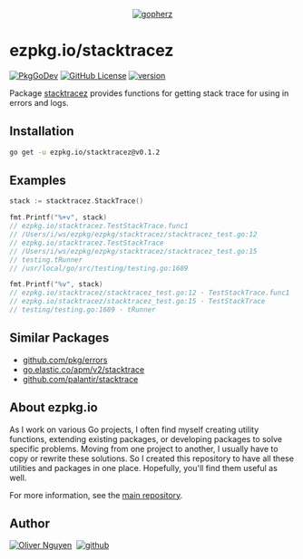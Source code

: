 <div align="center">

[![gopherz](https://ezpkg.io/_/gopherz.svg)](https://ezpkg.io)

</div>

# ezpkg.io/stacktracez

[![PkgGoDev](https://pkg.go.dev/badge/ezpkg.io/stacktracez)](https://pkg.go.dev/ezpkg.io/stacktracez)
[![GitHub License](https://img.shields.io/github/license/ezpkg/stacktracez)](https://github.com/ezpkg/stacktracez/tree/main/LICENSE)
[![version](https://img.shields.io/github/v/tag/ezpkg/stacktracez?label=version)](https://pkg.go.dev/ezpkg.io/stacktracez?tab=versions)

Package [stacktracez](https://pkg.go.dev/ezpkg.io/stacktracez) provides functions for getting stack trace for using in errors and logs.

## Installation

```sh
go get -u ezpkg.io/stacktracez@v0.1.2
```

## Examples

```go
stack := stacktracez.StackTrace()

fmt.Printf("%+v", stack)
// ezpkg.io/stacktracez.TestStackTrace.func1
// /Users/i/ws/ezpkg/ezpkg/stacktracez/stacktracez_test.go:12
// ezpkg.io/stacktracez.TestStackTrace
// /Users/i/ws/ezpkg/ezpkg/stacktracez/stacktracez_test.go:15
// testing.tRunner
// /usr/local/go/src/testing/testing.go:1689

fmt.Printf("%v", stack)
// ezpkg.io/stacktracez/stacktracez_test.go:12 · TestStackTrace.func1
// ezpkg.io/stacktracez/stacktracez_test.go:15 · TestStackTrace
// testing/testing.go:1689 · tRunner
```

## Similar Packages

- [github.com/pkg/errors](https://github.com/pkg/errors)
- [go.elastic.co/apm/v2/stacktrace](https://pkg.go.dev/go.elastic.co/apm/v2/stacktrace)
- [github.com/palantir/stacktrace](github.com/palantir/stacktrace)

## About ezpkg.io

As I work on various Go projects, I often find myself creating utility functions, extending existing packages, or developing packages to solve specific problems. Moving from one project to another, I usually have to copy or rewrite these solutions. So I created this repository to have all these utilities and packages in one place. Hopefully, you'll find them useful as well.

For more information, see the [main repository](https://github.com/ezpkg/ezpkg).

## Author

[![Oliver Nguyen](https://olivernguyen.io/_/badge.svg)](https://olivernguyen.io)&nbsp;&nbsp;[![github](https://img.shields.io/badge/GitHub-100000?style=for-the-badge&logo=github&logoColor=white)](https://github.com/iOliverNguyen)
